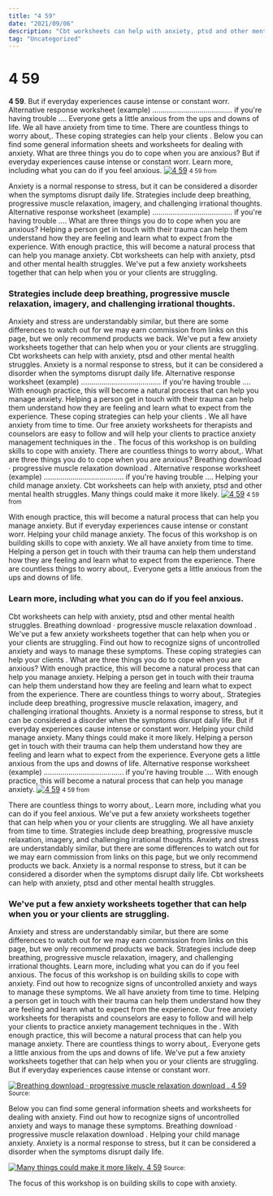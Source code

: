 ```yaml
---
title: "4 59"
date: "2021/09/06"
description: "Cbt worksheets can help with anxiety, ptsd and other mental health struggles."
tag: "Uncategorized"
---
```


# 4 59
**4 59**. But if everyday experiences cause intense or constant worr. Alternative response worksheet (example) ………………………………… if you&#039;re having trouble …. Everyone gets a little anxious from the ups and downs of life. We all have anxiety from time to time. There are countless things to worry about,.
These coping strategies can help your clients . Below you can find some general information sheets and worksheets for dealing with anxiety. What are three things you do to cope when you are anxious? But if everyday experiences cause intense or constant worr. Learn more, including what you can do if you feel anxious.
[![4 59](6830041 "4 59")](6830041)
<small>4 59 from </small>

Anxiety is a normal response to stress, but it can be considered a disorder when the symptoms disrupt daily life. Strategies include deep breathing, progressive muscle relaxation, imagery, and challenging irrational thoughts. Alternative response worksheet (example) ………………………………… if you&#039;re having trouble …. What are three things you do to cope when you are anxious? Helping a person get in touch with their trauma can help them understand how they are feeling and learn what to expect from the experience. With enough practice, this will become a natural process that can help you manage anxiety. Cbt worksheets can help with anxiety, ptsd and other mental health struggles. We&#039;ve put a few anxiety worksheets together that can help when you or your clients are struggling.

### Strategies include deep breathing, progressive muscle relaxation, imagery, and challenging irrational thoughts.
Anxiety and stress are understandably similar, but there are some differences to watch out for we may earn commission from links on this page, but we only recommend products we back. We&#039;ve put a few anxiety worksheets together that can help when you or your clients are struggling. Cbt worksheets can help with anxiety, ptsd and other mental health struggles. Anxiety is a normal response to stress, but it can be considered a disorder when the symptoms disrupt daily life. Alternative response worksheet (example) ………………………………… if you&#039;re having trouble …. With enough practice, this will become a natural process that can help you manage anxiety. Helping a person get in touch with their trauma can help them understand how they are feeling and learn what to expect from the experience. These coping strategies can help your clients . We all have anxiety from time to time. Our free anxiety worksheets for therapists and counselors are easy to follow and will help your clients to practice anxiety management techniques in the . The focus of this workshop is on building skills to cope with anxiety. There are countless things to worry about,. What are three things you do to cope when you are anxious?
Breathing download · progressive muscle relaxation download . Alternative response worksheet (example) ………………………………… if you&#039;re having trouble …. Helping your child manage anxiety. Cbt worksheets can help with anxiety, ptsd and other mental health struggles. Many things could make it more likely.
[![4 59](6830041 "4 59")](6830041)
<small>4 59 from </small>

With enough practice, this will become a natural process that can help you manage anxiety. But if everyday experiences cause intense or constant worr. Helping your child manage anxiety. The focus of this workshop is on building skills to cope with anxiety. We all have anxiety from time to time. Helping a person get in touch with their trauma can help them understand how they are feeling and learn what to expect from the experience. There are countless things to worry about,. Everyone gets a little anxious from the ups and downs of life.

### Learn more, including what you can do if you feel anxious.
Cbt worksheets can help with anxiety, ptsd and other mental health struggles. Breathing download · progressive muscle relaxation download . We&#039;ve put a few anxiety worksheets together that can help when you or your clients are struggling. Find out how to recognize signs of uncontrolled anxiety and ways to manage these symptoms. These coping strategies can help your clients . What are three things you do to cope when you are anxious? With enough practice, this will become a natural process that can help you manage anxiety. Helping a person get in touch with their trauma can help them understand how they are feeling and learn what to expect from the experience. There are countless things to worry about,. Strategies include deep breathing, progressive muscle relaxation, imagery, and challenging irrational thoughts. Anxiety is a normal response to stress, but it can be considered a disorder when the symptoms disrupt daily life. But if everyday experiences cause intense or constant worr. Helping your child manage anxiety.
Many things could make it more likely. Helping a person get in touch with their trauma can help them understand how they are feeling and learn what to expect from the experience. Everyone gets a little anxious from the ups and downs of life. Alternative response worksheet (example) ………………………………… if you&#039;re having trouble …. With enough practice, this will become a natural process that can help you manage anxiety.
[![4 59](6830041 "4 59")](6830041)
<small>4 59 from </small>

There are countless things to worry about,. Learn more, including what you can do if you feel anxious. We&#039;ve put a few anxiety worksheets together that can help when you or your clients are struggling. We all have anxiety from time to time. Strategies include deep breathing, progressive muscle relaxation, imagery, and challenging irrational thoughts. Anxiety and stress are understandably similar, but there are some differences to watch out for we may earn commission from links on this page, but we only recommend products we back. Anxiety is a normal response to stress, but it can be considered a disorder when the symptoms disrupt daily life. Cbt worksheets can help with anxiety, ptsd and other mental health struggles.

### We&#039;ve put a few anxiety worksheets together that can help when you or your clients are struggling.
Anxiety and stress are understandably similar, but there are some differences to watch out for we may earn commission from links on this page, but we only recommend products we back. Strategies include deep breathing, progressive muscle relaxation, imagery, and challenging irrational thoughts. Learn more, including what you can do if you feel anxious. The focus of this workshop is on building skills to cope with anxiety. Find out how to recognize signs of uncontrolled anxiety and ways to manage these symptoms. We all have anxiety from time to time. Helping a person get in touch with their trauma can help them understand how they are feeling and learn what to expect from the experience. Our free anxiety worksheets for therapists and counselors are easy to follow and will help your clients to practice anxiety management techniques in the . With enough practice, this will become a natural process that can help you manage anxiety. There are countless things to worry about,. Everyone gets a little anxious from the ups and downs of life. We&#039;ve put a few anxiety worksheets together that can help when you or your clients are struggling. But if everyday experiences cause intense or constant worr.


[![Breathing download · progressive muscle relaxation download . 4 59](1 "4 59")](6830041)
<small>Source: </small>

Below you can find some general information sheets and worksheets for dealing with anxiety. Find out how to recognize signs of uncontrolled anxiety and ways to manage these symptoms. Breathing download · progressive muscle relaxation download . Helping your child manage anxiety. Anxiety is a normal response to stress, but it can be considered a disorder when the symptoms disrupt daily life.

[![Many things could make it more likely. 4 59](1 "4 59")](6830041)
<small>Source: </small>

The focus of this workshop is on building skills to cope with anxiety.
